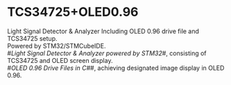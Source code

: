 # TCS34725+OLED0.96
Light Signal Detector &amp; Analyzer
Including OLED 0.96 drive file and TCS34725 setup.\
Powered by STM32/STMCubeIDE.\
#*Light Signal Detector & Analyzer powered by STM32*#, consisting of TCS34725 and OLED screen display.\
#*OLED 0.96 Drive Files in C#*#, achieving designated image display in OLED 0.96.
